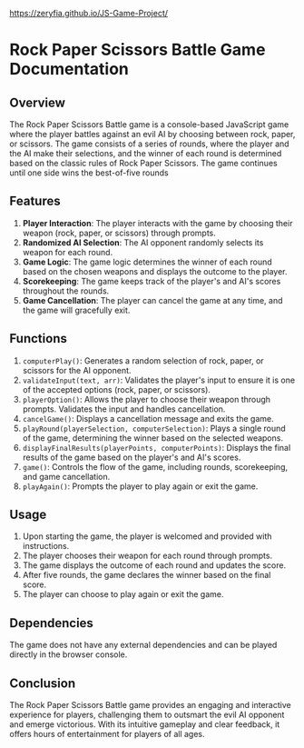 https://zeryfia.github.io/JS-Game-Project/

# Rock Paper Scissors Battle Game Documentation

## Overview

The Rock Paper Scissors Battle game is a console-based JavaScript game where the player battles against an evil AI by choosing between rock, paper, or scissors. The game consists of a series of rounds, where the player and the AI make their selections, and the winner of each round is determined based on the classic rules of Rock Paper Scissors. The game continues until one side wins the best-of-five rounds

## Features

1. **Player Interaction**: The player interacts with the game by choosing their weapon (rock, paper, or scissors) through prompts.
2. **Randomized AI Selection**: The AI opponent randomly selects its weapon for each round.
3. **Game Logic**: The game logic determines the winner of each round based on the chosen weapons and displays the outcome to the player.
4. **Scorekeeping**: The game keeps track of the player's and AI's scores throughout the rounds.
5. **Game Cancellation**: The player can cancel the game at any time, and the game will gracefully exit.

## Functions

1. `computerPlay()`: Generates a random selection of rock, paper, or scissors for the AI opponent.
2. `validateInput(text, arr)`: Validates the player's input to ensure it is one of the accepted options (rock, paper, or scissors).
3. `playerOption()`: Allows the player to choose their weapon through prompts. Validates the input and handles cancellation.
4. `cancelGame()`: Displays a cancellation message and exits the game.
5. `playRound(playerSelection, computerSelection)`: Plays a single round of the game, determining the winner based on the selected weapons.
6. `displayFinalResults(playerPoints, computerPoints)`: Displays the final results of the game based on the player's and AI's scores.
7. `game()`: Controls the flow of the game, including rounds, scorekeeping, and game cancellation.
8. `playAgain()`: Prompts the player to play again or exit the game.

## Usage

1. Upon starting the game, the player is welcomed and provided with instructions.
2. The player chooses their weapon for each round through prompts.
3. The game displays the outcome of each round and updates the score.
4. After five rounds, the game declares the winner based on the final score.
5. The player can choose to play again or exit the game.

## Dependencies

The game does not have any external dependencies and can be played directly in the browser console.

## Conclusion

The Rock Paper Scissors Battle game provides an engaging and interactive experience for players, challenging them to outsmart the evil AI opponent and emerge victorious. With its intuitive gameplay and clear feedback, it offers hours of entertainment for players of all ages.
